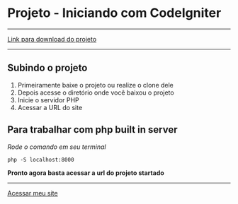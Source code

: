 # Projeto - Iniciando com CodeIgniter

----

[Link para download do projeto](https://github.com/andresilvadev/codeigniter-projeto-inicial.git)

----
## Subindo o projeto
1. Primeiramente baixe o projeto ou realize o clone dele
2. Depois acesse o diretório onde você baixou o projeto
3. Inicie o servidor PHP
4. Acessar a URL do site




## Para trabalhar com php built in server

*Rode o comando em seu terminal*

    php -S localhost:8000



**Pronto agora basta acessar a url do projeto startado**


----

[Acessar meu site](http://localhost:8000/)
